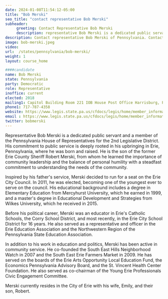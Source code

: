 ```yaml
---
date: 2024-01-08T11:54:12-05:00
title: "Bob Merski"
seo_title: "contact representative Bob Merski"
subheader:
     greeting: Contact Representative Bob Merski
     description: representative Bob Merski is a dedicated public servant and a member of the Pennsylvania House of Representatives for the 2nd Legislative District. His commitment to public service is deeply rooted in his upbringing in Erie, Pennsylvania, where he was born and raised.
description: Contact representative Bob Merski of Pennsylvania. Contact information for Bob Merski includes email address, phone number, and mailing address.
image: bob-merski.jpeg
video:
url:  /states/pennsylvania/bob-merski/
weight: 1
layout: course_home

####candidate
name: Bob Merski
state: Pennsylvania
party: Democratic
role: Representative
inoffice: current
elected: 2018
mailing1: Capitol Building Room 221 IOB House Post Office Harrisburg, PA 17120
phone1: 717-787-4358
website: https://www.legis.state.pa.us/cfdocs/legis/home/member_information/House_bio.cfm?id=1822/
email : https://www.legis.state.pa.us/cfdocs/legis/home/member_information/House_bio.cfm?id=1822/
twitter: bobmerski
---
```


Representative Bob Merski is a dedicated public servant and a member of the Pennsylvania House of Representatives for the 2nd Legislative District. His commitment to public service is deeply rooted in his upbringing in Erie, Pennsylvania, where he was born and raised. He is the son of the former Erie County Sheriff Robert Merski, from whom he learned the importance of community leadership and the balance of personal humility with a steadfast commitment to understanding the needs of the community.

Inspired by his father's service, Merski decided to run for a seat on the Erie City Council. In 2011, he was elected, becoming one of the youngest ever to serve on the council. His educational background includes a degree in Elementary Education from Mercyhurst University, which he earned in 1999, and a master's degree in Educational Development and Strategies from Wilkes University, which he received in 2015.

Before his political career, Merski was an educator in Erie's Catholic Schools, the Corry School District, and most recently, in the Erie City School District for 16 years. He also served as a representative and officer in the Erie Education Association and the Northwestern Region of the Pennsylvania State Education Association.

In addition to his work in education and politics, Merski has been active in community service. He co-founded the South East Hills Neighborhood Watch in 2007 and the South East Erie Farmers Market in 2009. He has served on the boards of the Erie Arts Opportunity Local Education Fund, the Economics Pennsylvania Advisory Board, and the St. Vincent Health Center Foundation. He also served as co-chairman of the Young Erie Professionals Civic Engagement Committee.

Merski currently resides in the City of Erie with his wife, Emily, and their son, Robert.
